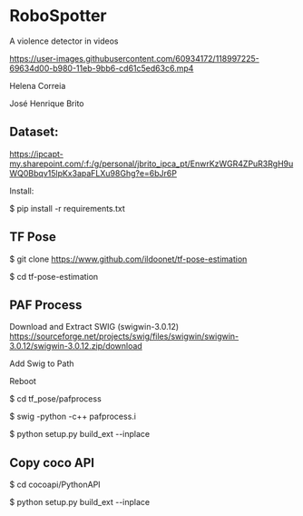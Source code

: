 
# RoboSpotter

A violence detector in videos

https://user-images.githubusercontent.com/60934172/118997225-69634d00-b980-11eb-9bb6-cd61c5ed63c6.mp4

Helena Correia

José Henrique Brito

## Dataset:

https://ipcapt-my.sharepoint.com/:f:/g/personal/jbrito_ipca_pt/EnwrKzWGR4ZPuR3RgH9uWQ0Bbqv15lpKx3apaFLXu98Ghg?e=6bJr6P

Install:

$ pip install -r requirements.txt

## TF Pose
$ git clone https://www.github.com/ildoonet/tf-pose-estimation

$ cd tf-pose-estimation


## PAF Process

Download and Extract SWIG (swigwin-3.0.12) https://sourceforge.net/projects/swig/files/swigwin/swigwin-3.0.12/swigwin-3.0.12.zip/download

Add Swig to Path

Reboot

$ cd tf_pose/pafprocess

$ swig -python -c++ pafprocess.i

$ python setup.py build_ext --inplace


## Copy coco API

$ cd cocoapi/PythonAPI

$ python setup.py build_ext --inplace
